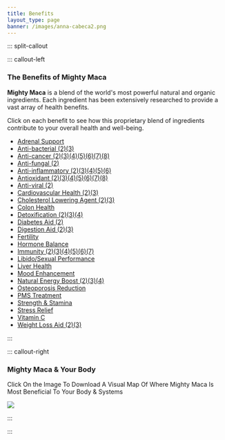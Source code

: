 ```yaml
---
title: Benefits
layout_type: page
banner: /images/anna-cabeca2.png
---
```


::: split-callout

::: callout-left

### The Benefits of Mighty Maca 

**Mighty Maca** is a blend of the world's most powerful natural and organic ingredients.  Each ingredient has been extensively researched to provide a vast array of health benefits. 

Click on each benefit to see how this proprietary blend of ingredients contribute to your overall health and well-being.

* <a href="/ingredients/licorice">Adrenal Support </a>
* <a href="/ingredients/mangosteen">Anti-bacterial (2)(3)</a>
* <a href="/ingredients/spirulina">Anti-cancer (2)(3)(4)(5)(6)(7)(8)</a>
* <a href="/ingredients/mangosteen">Anti-fungal (2)</a>
* <a href="/ingredients/maca">Anti-inflammatory (2)(3)(4)(5)(6)</a>
* <a href="/ingredients/spiruline">Antioxidant (2)(3)(4)(5)(6)(7)(8)</a>
* <a href="/ingredients/spiruline">Anti-viral (2)</a>
* <a href="/ingredients/resveratrol">Cardiovascular Health (2)(3)</a>
* <a href="/ingredients/spiruline">Cholesterol Lowering Agent (2)(3)</a>
* <a href="/ingredients/flaxseed">Colon Health</a>
* <a href="/ingredients/chlorella">Detoxification (2)(3)(4)</a>
* <a href="/ingredients/oat-bran">Diabetes Aid (2)</a>
* <a href="/ingredients/bromelain">Digestion Aid (2)(3)</a>
* <a href="/ingredients/maca">Fertility</a>
* <a href="/ingredients/maca">Hormone Balance</a>
* <a href="/ingredients/maca">Immunity (2)(3)(4)(5)(6)(7)</a>
* <a href="/ingredients/maca">Libido/Sexual Performance</a>
* <a href="/ingredients/milk-thistle">Liver Health</a>
* <a href="/ingredients/turmeric">Mood Enhancement</a>
* <a href="/ingredients/maca">Natural Energy Boost (2)(3)(4)</a>
* <a href="/ingredients/green-tea-extract">Osteoporosis Reduction</a>
* <a href="/ingredients/milk-thistle">PMS Treatment</a>
* <a href="/ingredients/maca">Strength & Stamina</a>
* <a href="/ingredients/maca">Stress Relief</a>
* <a href="/ingredients/acerola">Vitamin C</a>
* <a href="/ingredients/spiruline">Weight Loss Aid (2)(3)</a>

:::

::: callout-right

### Mighty Maca & Your Body

Click On the Image To Download
A Visual Map Of Where Mighty Maca Is Most Beneficial To Your Body & Systems

<a target="_blank" href="/benefits/mmg_anatomy.pdf"><img class="body-web" src="/images/body_web.png"></a>

:::

:::